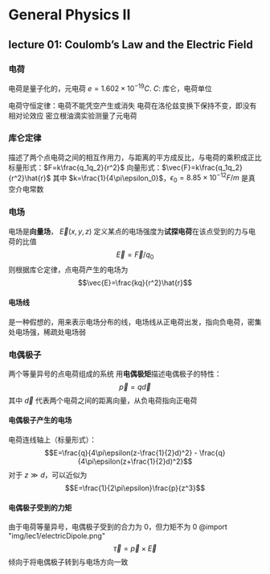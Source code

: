 # General Physics II

## lecture 01: Coulomb’s Law and the Electric Field

### 电荷

电荷是量子化的，元电荷 $e=1.602\times 10^{-19}C$.
$C$: 库仑，电荷单位

电荷守恒定律：电荷不能凭空产生或消失
电荷在洛伦兹变换下保持不变，即没有相对论效应
密立根油滴实验测量了元电荷

### 库仑定律

描述了两个点电荷之间的相互作用力，与距离的平方成反比，与电荷的乘积成正比
标量形式：$F=k\frac{q_1q_2}{r^2}$
向量形式：$\vec{F}=k\frac{q_1q_2}{r^2}\hat{r}$
其中 $k=\frac{1}{4\pi\epsilon_0}$，$\epsilon_0=8.85\times 10^{-12}F/m$ 是真空介电常数

### 电场

电场是**向量场**， $\vec{E}(x, y, z)$
定义某点的电场强度为**试探电荷**在该点受到的力与电荷的比值
$$\vec{E}=\vec{F}/q_0$$
则根据库仑定律，点电荷产生的电场为
$$\vec{E}=\frac{kq}{r^2}\hat{r}$$

#### 电场线

是一种假想的，用来表示电场分布的线，电场线从正电荷出发，指向负电荷，密集处电场强，稀疏处电场弱

### 电偶极子

两个等量异号的点电荷组成的系统
用**电偶极矩**描述电偶极子的特性：
$$\vec{p}=q\vec{d}$$
其中 $\vec{d}$ 代表两个电荷之间的距离向量，从负电荷指向正电荷

#### 电偶极子产生的电场

电荷连线轴上（标量形式）：
$$E=\frac{q}{4\pi\epsilon(z-\frac{1}{2}d)^2} - \frac{q}{4\pi\epsilon(z+\frac{1}{2}d)^2}$$
对于 $z\gg d$，可以近似为
$$E=\frac{1}{2\pi\epsilon}\frac{p}{z^3}$$

#### 电偶极子受到的力矩

由于电荷等量异号，电偶极子受到的合力为 0，但力矩不为 0
@import "img/lec1/electricDipole.png"
$$\vec{\tau}=\vec{p}\times\vec{E}$$
倾向于将电偶极子转到与电场方向一致
